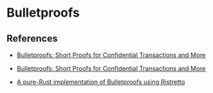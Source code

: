 # Bulletproofs



## References

- [Bulletproofs: Short Proofs for Confidential Transactions and More](https://crypto.stanford.edu/bulletproofs/#:~:text=Bulletproofs%20are%20short%20non%2Dinteractive,anything%20else%20about%20the%20number.)

- [Bulletproofs: Short Proofs for Confidential Transactions and More](https://eprint.iacr.org/2017/1066.pdf)

- [A pure-Rust implementation of Bulletproofs using Ristretto](https://github.com/dalek-cryptography/bulletproofs)

